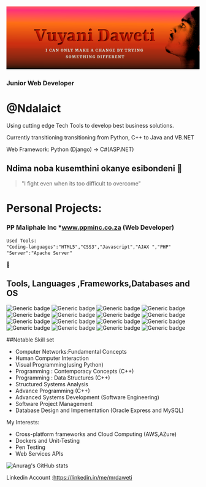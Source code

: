 <img src="/github.png" alt="hi" class="inline"/>

### Junior Web Developer 
# @Ndalaict

Using cutting edge Tech Tools to develop best business solutions.

Currently transitioning transitioning from Python, C++ to Java and VB.NET 

Web Framework: Python (Django) -> C#(ASP.NET)



## Ndima noba kusemthini okanye esibondeni 👋 
> "I fight even when its too difficult to overcome"

# Personal Projects: 
 ### PP Maliphale Inc *www.ppminc.co.za (Web Developer)
    Used Tools:
    "Coding-languages":"HTML5","CSS3","Javascript","AJAX ","PHP"
    "Server":"Apache Server"
    
 
:wrench:
## Tools, Languages ,Frameworks,Databases and OS  <br/>
![Generic badge](https://img.shields.io/badge/Language-Java-orange.svg)
![Generic badge](https://img.shields.io/badge/Language-Python-yellow.svg)
![Generic badge](https://img.shields.io/badge/Language-C++-ORANGE.svg)
![Generic badge](https://img.shields.io/badge/Framework-Qt-ORANGE.svg)
![Generic badge](https://img.shields.io/badge/Framework-ASP.NET-silver.svg)
![Generic badge](https://img.shields.io/badge/Tool-VSCode-white.svg)
![Generic badge](https://img.shields.io/badge/Tool-IntelliJ-orange.svg)
![Generic badge](https://img.shields.io/badge/Tool-Github-green.svg)
![Generic badge](https://img.shields.io/badge/DB-MySQL-blue.svg)
![Generic badge](https://img.shields.io/badge/DB-OracleExpress-red.svg)
![Generic badge](https://img.shields.io/badge/Tools-VisualStudio2019-ORANGE.svg)
![Generic badge](https://img.shields.io/badge/TextEditor-SublimeText-pink.svg)
![Generic badge](https://img.shields.io/badge/Tools-AdobeXd-ORANGE.svg)
![Generic badge](https://img.shields.io/badge/Tools-Atom-ORANGE.svg)
![Generic badge](https://img.shields.io/badge/OS-Windows-ORANGE.svg)
![Generic badge](https://img.shields.io/badge/OS-Windows-ORANGE.svg)



##Notable Skill set
  - Computer Networks:Fundamental Concepts
  - Human Computer Interaction 
  - Visual Programming(using Python) 
  - Programming : Contemporacy Concepts (C++)
  - Programming : Data Structures (C++)
  - Structured Systems Analysis
  - Advance Programming (C++)
  - Advanced Systems Development (Software Engineering)
  - Software Project Management 
  - Database Design and Impementation  (Oracle Express and MySQL)

My Interests: 
 - Cross-platform frameworks and Cloud Computing (AWS,AZure)
 - Dockers and Unit-Testing 
 - Pen Testing 
 - Web Services APIs
  
 

![Anurag's GitHub stats](https://github-readme-stats.vercel.app/api?username=Loboa&show_icons=true&theme=radical)

Linkedin Account :https://linkedin.in/me/mrdaweti

